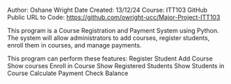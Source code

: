 Author: Oshane Wright
Date Created: 13/12/24
Course: ITT103
GitHub Public URL to Code: https://github.com/owright-ucc/Major-Project-ITT103

This program is a Course Registration and Payment System using Python. The system will allow administrators to add courses, register students, enroll them in courses, and manage payments.

This program can perform these features:
Register Student
Add Course
Show courses
Enroll in Course
Show Registered Students
Show Students in Course
Calculate Payment
Check Balance
